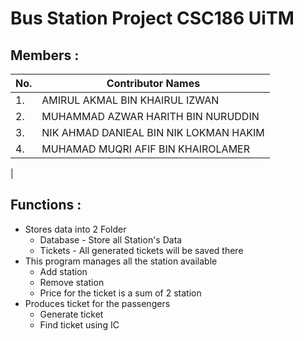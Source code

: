 # Bus Station Project CSC186 UiTM

## Members :

| No.  | Contributor Names                      |
|------|----------------------------------------|
| 1.   | AMIRUL AKMAL BIN KHAIRUL IZWAN         |
| 2.   | MUHAMMAD AZWAR HARITH BIN NURUDDIN     |
| 3.   | NIK AHMAD DANIEAL BIN NIK LOKMAN HAKIM |
| 4.   | MUHAMAD MUQRI AFIF BIN KHAIROLAMER     |
|

## Functions :

- Stores data into 2 Folder
  - Database - Store all Station's Data
  - Tickets - All generated tickets will be saved there
- This program manages all the station available
  - Add station
  - Remove station
  - Price for the ticket is a sum of 2 station
- Produces ticket for the passengers
  - Generate ticket
  - Find ticket using IC
